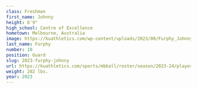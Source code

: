 ```yaml
---
class: Freshman
first_name: Johnny
height: 6'9"
high_school: Centre of Excellence
hometown: Melbourne, Australia
image: https://kuathletics.com/wp-content/uploads/2023/08/Furphy_Johnny-600x400.jpg
last_name: Furphy
number: 10
position: Guard
slug: 2023-furphy-johnny
url: https://kuathletics.com/sports/mbball/roster/season/2023-24/player/johnny-furphy/
weight: 202 lbs.
year: 2023
---
```

